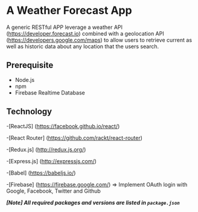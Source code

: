 # A Weather Forecast App

A generic RESTful APP leverage a weather API (https://developer.forecast.io) combined with a geolocation API (https://developers.google.com/maps) to allow users to retrieve current as well as historic data about any location that the users search.

## Prerequisite
- Node.js
- npm
- Firebase Realtime Database

## Technology

-[ReactJS] (https://facebook.github.io/react/)

-[React Router] (https://github.com/rackt/react-router)

-[Redux.js] (http://redux.js.org/)

-[Express.js] (http://expressjs.com/)

-[Babel] (https://babeljs.io/)

-[Firebase] (https://firebase.google.com/) => Implement OAuth login with Google, Facebook, Twitter and Github


***[Note] All required packages and versions are listed in `package.json`***
